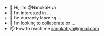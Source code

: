 - 👋 Hi, I’m @NanokaHiya
- 👀 I’m interested in ...
- 🌱 I’m currently learning ...
- 💞️ I’m looking to collaborate on ...
- 📫 How to reach me nanokahiya@gmail.com

<!---
NanokaHiya/NanokaHiya is a ✨ special ✨ repository because its `README.md` (this file) appears on your GitHub profile.
You can click the Preview link to take a look at your changes.
--->
